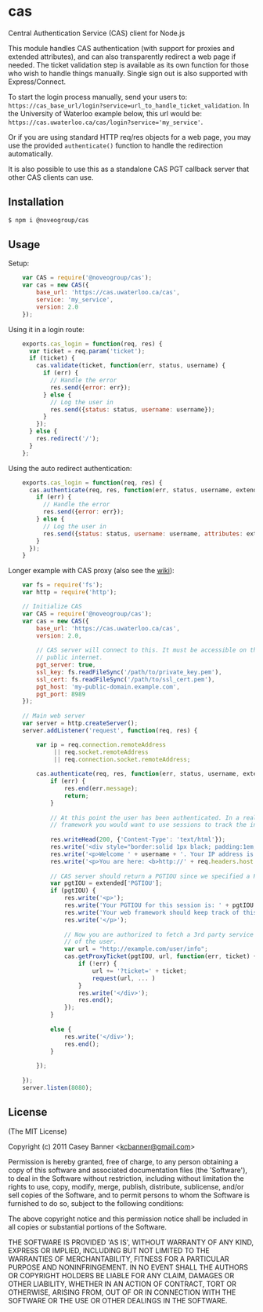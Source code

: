 # cas

  Central Authentication Service (CAS) client for Node.js

  This module handles CAS authentication (with support for proxies and extended attributes), and can also transparently redirect a web page if needed. The ticket validation step is available as its own function for those who wish to handle things manually. Single sign out is also supported with Express/Connect.
  
  To start the login process manually, send your users to: `https://cas_base_url/login?service=url_to_handle_ticket_validation`. In the University of Waterloo example below, this url would be: `https://cas.uwaterloo.ca/cas/login?service='my_service'`.
  
  Or if you are using standard HTTP req/res objects for a web page, you may use the provided `authenticate()` function to handle the redirection automatically.
  
  It is also possible to use this as a standalone CAS PGT callback server that other CAS clients can use.
  
  

## Installation

```bash
$ npm i @noveogroup/cas
```

## Usage

Setup:

```javascript
    var CAS = require('@noveogroup/cas');
    var cas = new CAS({
        base_url: 'https://cas.uwaterloo.ca/cas', 
        service: 'my_service',
        version: 2.0
    });
```

Using it in a login route:

```javascript
    exports.cas_login = function(req, res) {
      var ticket = req.param('ticket');
      if (ticket) {
        cas.validate(ticket, function(err, status, username) {
          if (err) {
            // Handle the error
            res.send({error: err});
          } else {
            // Log the user in
            res.send({status: status, username: username});
          }
        });
      } else {
        res.redirect('/');
      }
    };
```

Using the auto redirect authentication:

```javascript
    exports.cas_login = function(req, res) {
      cas.authenticate(req, res, function(err, status, username, extended) {
        if (err) {
          // Handle the error
          res.send({error: err});
        } else {
          // Log the user in 
          res.send({status: status, username: username, attributes: extended.attributes});
        }
      });    
    }
```

Longer example with CAS proxy (also see the [wiki](https://github.com/joshchan/node-cas/wiki/CAS-Proxy)):

```javascript
    var fs = require('fs');
    var http = require('http');

    // Initialize CAS
    var CAS = require('@noveogroup/cas');
    var cas = new CAS({
        base_url: 'https://cas.uwaterloo.ca/cas',
        version: 2.0,
        
        // CAS server will connect to this. It must be accessible on the
        // public internet.
        pgt_server: true,
        ssl_key: fs.readFileSync('/path/to/private_key.pem'),
        ssl_cert: fs.readFileSync('/path/to/ssl_cert.pem'),
        pgt_host: 'my-public-domain.example.com',
        pgt_port: 8989
    });
    
    // Main web server
    var server = http.createServer();
    server.addListener('request', function(req, res) {

        var ip = req.connection.remoteAddress
             || req.socket.remoteAddress 
             || req.connection.socket.remoteAddress;
        
        cas.authenticate(req, res, function(err, status, username, extended) {
            if (err) {
                res.end(err.message);
                return;
            }
            
            // At this point the user has been authenticated. In a real web
            // framework you would want to use sessions to track the info.
            
            res.writeHead(200, {'Content-Type': 'text/html'});
            res.write('<div style="border:solid 1px black; padding:1em; margin:1em;">');
            res.write('<p>Welcome ' + username + '. Your IP address is ' + ip + '.</p>');
            res.write('<p>You are here: <b>http://' + req.headers.host + req.url + '</b></p>');
            
            // CAS server should return a PGTIOU since we specified a PGT callback
            var pgtIOU = extended['PGTIOU'];
            if (pgtIOU) {
                res.write('<p>');
                res.write('Your PGTIOU for this session is: ' + pgtIOU + '<br/>');
                res.write('Your web framework should keep track of this if it wants to use CAS proxied services on your behalf.<br/>');
                res.write('</p>');
                
                // Now you are authorized to fetch a 3rd party service on behalf
                // of the user.
                var url = "http://example.com/user/info";
                cas.getProxyTicket(pgtIOU, url, function(err, ticket) {
                    if (!err) {
                        url += '?ticket=' + ticket;
                        request(url, ... )
                    }
                    res.write('</div>');
                    res.end();
                });
            }
            
            else {
                res.write('</div>');
                res.end();
            }
        
        });
        
    });
    server.listen(8080);
```

## License 

(The MIT License)

Copyright (c) 2011 Casey Banner &lt;kcbanner@gmail.com&gt;

Permission is hereby granted, free of charge, to any person obtaining
a copy of this software and associated documentation files (the
'Software'), to deal in the Software without restriction, including
without limitation the rights to use, copy, modify, merge, publish,
distribute, sublicense, and/or sell copies of the Software, and to
permit persons to whom the Software is furnished to do so, subject to
the following conditions:

The above copyright notice and this permission notice shall be
included in all copies or substantial portions of the Software.

THE SOFTWARE IS PROVIDED 'AS IS', WITHOUT WARRANTY OF ANY KIND,
EXPRESS OR IMPLIED, INCLUDING BUT NOT LIMITED TO THE WARRANTIES OF
MERCHANTABILITY, FITNESS FOR A PARTICULAR PURPOSE AND NONINFRINGEMENT.
IN NO EVENT SHALL THE AUTHORS OR COPYRIGHT HOLDERS BE LIABLE FOR ANY
CLAIM, DAMAGES OR OTHER LIABILITY, WHETHER IN AN ACTION OF CONTRACT,
TORT OR OTHERWISE, ARISING FROM, OUT OF OR IN CONNECTION WITH THE
SOFTWARE OR THE USE OR OTHER DEALINGS IN THE SOFTWARE.

